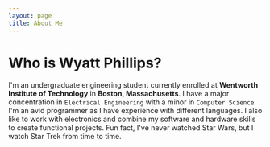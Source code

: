 ```yaml
---
layout: page
title: About Me
---
```


# Who is Wyatt Phillips?

I'm an undergraduate engineering student currently enrolled at **Wentworth Institute of Technology** in **Boston, Massachusetts**. I have a major concentration in `Electrical Engineering` with a minor in `Computer Science`. I'm an avid programmer as I have experience with different languages. I also like to work with electronics and combine my software and hardware skills to create functional projects. Fun fact, I've never watched Star Wars, but I watch Star Trek from time to time.
